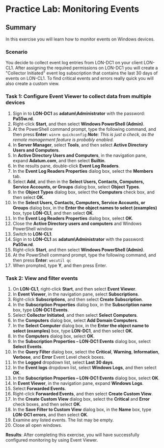 # Practice Lab: Monitoring Events

## Summary

In this exercise you will learn how to monitor events on Windows devices.

### Scenario
You decide to collect event log entries from LON-DC1 on your client LON-CL1. After assigning the required permissions on LON-DC1 you will create a "Collector Initiated" event log subscription that contains the last 30 days of events on LON-CL1. To find critical events and errors really quick you will also create a custom view. 


### Task 1: Configure Event Viewer to collect data from multiple devices
1.  Sign in to **LON-DC1** as **adatum\\Administrator** with the password: **Pa55w.rd**.
2.  Right-click **Start**, and then select **Windows PowerShell (Admin)**.
3.  At the PowerShell command prompt, type the following command, and then press **Enter**:
    `winrm quickconfig`
    _**Note**: This is just a check, as the remote management feature is probably enabled._
4.  In **Server Manager**, select **Tools**, and then select **Active Directory
    Users and Computers**.
5.  In **Active Directory Users and Computers**, in the navigation pane, expand
    **Adatum.com**, and then select **Builtin**.
6.  In the results pane, double-click **Event Log Readers**.
7.  In the **Event Log Readers Properties** dialog box, select the **Members** tab.
8.  Select **Add**, and then in the **Select Users, Contacts, Computers, Service
    Accounts, or Groups** dialog box, select **Object Types**.
9.  In the **Object Types** dialog box, select the **Computers** check box, and
    then select **OK**.
10. In the **Select Users, Contacts, Computers, Service Accounts, or Groups**
    dialog box, in the **Enter the object names to select (examples)** box, type
    **LON-CL1**, and then select **OK**.
11. In the **Event Log Readers Properties** dialog box, select **OK**.
12. Close the **Active Directory users and computers** and Windows PowerShell window
13. Switch to **LON-CL1**.
14. Sign in to **LON-CL1** as **adatum\\Administrator** with the password: **Pa55w.rd**.
15. Right-click **Start**, and then select **Windows PowerShell (Admin)**.
16. At the PowerShell command prompt, type the following command, and then press **Enter**:
    `wecutil qc`
17. When prompted, type **Y**, and then press Enter.

### Task 2: View and filter events 
1.  On **LON-CL1**, right-click **Start**, and then select **Event Viewer**.
2.  In **Event Viewer**, in the navigation pane, select **Subscriptions**.
3.  Right-click **Subscriptions**, and then select **Create Subscription**.
4.  In the **Subscription Properties** dialog box, in the **Subscription name**
    box, type **LON-DC1 Events**.
5.  Select **Collector Initiated**, and then select **Select Computers**.
6.  In the **Computers** dialog box, select **Add Domain Computers**.
7.  In the **Select Computer** dialog box, in the **Enter the object name to
    select (examples)** box, type **LON-DC1**, and then select **OK**.
8.  In the **Computers** dialog box, select **OK**.
9.  In the **Subscription Properties – LON-DC1 Events** dialog box, select
    **Select Events**.
10. In the **Query Filter** dialog box, select the **Critical**, **Warning**,
    **Information**, **Verbose**, and **Error** Event Level check boxes.
11. In the **Logged** dropdown list, select **Last 30 days**.
12. In the **Event logs** dropdown list, select **Windows Logs**, and then select **OK**.
13. In the **Subscription Properties – LON-DC1 Events** dialog box, select
    **OK**.
14. In **Event Viewer**, in the navigation pane, expand **Windows Logs**.
15. Select **Forwarded Events**.
16. Right-click **Forwarded Events**, and then select **Create Custom View**.
17. In the **Create Custom View** dialog box, select the **Critical** and
    **Error** check boxes, and then select **OK**.
18. In the **Save Filter to Custom View** dialog box, in the **Name** box, type
    **LON-DC1 errors**, and then select **OK**.
19. Examine any listed events. The list may be empty.
20. Close all open windows.

**Results**: After completing this exercise, you will have successfully configured monitoring by using Event Viewer.
